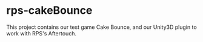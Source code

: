 rps-cakeBounce
==============

This project contains our test game Cake Bounce, and our Unity3D plugin to work with RPS's Aftertouch.
